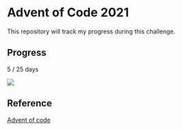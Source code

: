 # Advent of Code 2021

This repository will track my progress during this challenge.

## Progress

5 / 25 days

![](https://progress-bar.dev/20/)

## Reference
[Advent of code](https://adventofcode.com/2021)

